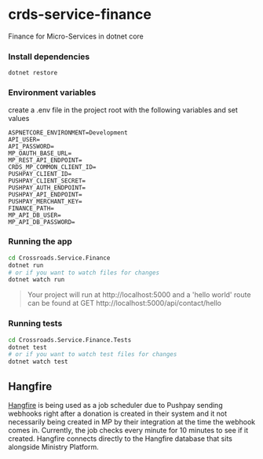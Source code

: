 # crds-service-finance

Finance for Micro-Services in dotnet core

### Install dependencies

```
dotnet restore
```

### Environment variables

create a .env file in the project root with the following variables and set
values

```
ASPNETCORE_ENVIRONMENT=Development
API_USER=
API_PASSWORD=
MP_OAUTH_BASE_URL=
MP_REST_API_ENDPOINT=
CRDS_MP_COMMON_CLIENT_ID=
PUSHPAY_CLIENT_ID=
PUSHPAY_CLIENT_SECRET=
PUSHPAY_AUTH_ENDPOINT=
PUSHPAY_API_ENDPOINT=
PUSHPAY_MERCHANT_KEY=
FINANCE_PATH=
MP_API_DB_USER=
MP_API_DB_PASSWORD=
```

### Running the app

```sh
cd Crossroads.Service.Finance
dotnet run
# or if you want to watch files for changes
dotnet watch run
```

> Your project will run at http://localhost:5000 and a 'hello world' route can
> be found at GET http://localhost:5000/api/contact/hello

### Running tests

```sh
cd Crossroads.Service.Finance.Tests
dotnet test
# or if you want to watch test files for changes
dotnet watch test
```


## Hangfire

[Hangfire](https://www.hangfire.io/) is being used as a job scheduler due to Pushpay sending webhooks right after a donation is created in their system and it not necessarily being created in MP by their integration at the time the webhook comes in. Currently, the job checks every minute for 10 minutes to see if it created. Hangfire connects directly to the Hangfire database that sits alongside Ministry Platform.
